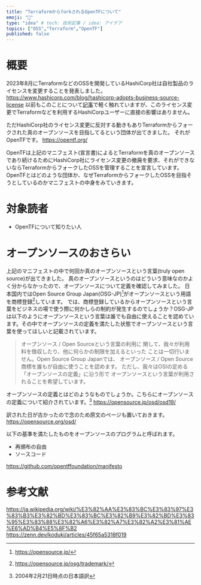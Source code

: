 ```yaml
---
title: "TerraformからforkされるOpenTFについて"
emoji: "🍴"
type: "idea" # tech: 技術記事 / idea: アイデア
topics: ["OSS","Terraform","OpenTF"]
published: false
---
```


# 概要
2023年8月にTerraformなどのOSSを開発しているHashiCorp社は自社製品のライセンスを変更することを発表しました。
https://www.hashicorp.com/blog/hashicorp-adopts-business-source-license
以前もこのことについて[記事](https://zenn.dev/yuta28/articles/migration-terraform-to-pulumi)で軽く触れていますが、このライセンス変更でTerraformなどを利用するHashiCorpユーザーに直接の影響はありません。

ただHashiCorp社のライセンス変更に反対する動きもありTerraformからフォークされた真のオープンソースを目指してるという団体が出てきました。
それがOpenTFです。
https://opentf.org/

OpenTFは上記のマニフェスト(宣言書)によるとTerraformを真のオープンソースであり続けるためにHashiCorp社にライセンス変更の撤廃を要求、それができないならTerraformからフォークしたOSSを管理することを宣言しています。
OpenTFとはどのような団体か、なぜTerraformからフォークしたOSSを目指そうとしているのかマニフェストの中身をみていきます。

# 対象読者
- OpenTFについて知りたい人

# オープンソースのおさらい
上記のマニフェストの中で何回か真のオープンソースという言葉(truly open source)が出てきました。
真のオープンソースというのはどういう意味なのかよく分からなかったので、オープンソースについて定義を確認してみました。
日本国内ではOpen Source Group Japan(OSG-JP)[^1]がオープンソースという用語を商標登録[^2]しています。
では、商標登録しているからオープンソースという言葉をビジネスの場で使う際に何かしらの制約が発生するのでしょうか？OSG-JPは以下のようにオープンソースという言葉は誰でも自由に使えることを認めています。その中でオープンソースの定義を満たした状態でオープンソースという言葉を使ってほしいと記載されています。

> オープンソース / Open Sourceという言葉の利用に 関して、我々が利用料を徴収したり、他に何らかの制限を加えるといった ことは一切行いません。Open Source Group Japanでは、 オープンソース / Open Source商標を誰もが自由に使うことを認めます。 ただし、我々はOSIの定める「オープンソースの定義」に沿う形で オープンソースという言葉が利用されることを希望しています。

オープンソースの定義とはどのようなものでしょうか。こちらにオープンソースの定義について紹介されています。[^3]
https://opensource.jp/osd/osd19/

訳された日が古かったので念のため原文のページも置いておきます。
https://opensource.org/osd/

以下の基準を満たしたものをオープンソースのプログラムと呼ばれます。

- 再頒布の自由
- ソースコード


[^1]: https://opensource.jp/
[^2]: https://opensource.jp/osg/trademark/
[^3]: 2004年2月21日時点の日本語訳

https://github.com/opentffoundation/manifesto


# 参考文献
https://ja.wikipedia.org/wiki/%E3%82%AA%E3%83%BC%E3%83%97%E3%83%B3%E3%82%BD%E3%83%BC%E3%82%B9%E3%82%BD%E3%83%95%E3%83%88%E3%82%A6%E3%82%A7%E3%82%A2%E3%81%AE%E6%AD%B4%E5%8F%B2
https://zenn.dev/koduki/articles/45f65a5318f019
